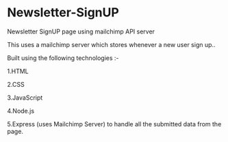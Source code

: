 # Newsletter-SignUP
Newsletter SignUP page using mailchimp API server

This uses a mailchimp server which stores whenever a new user sign up..

Built using the following technologies :-

1.HTML

2.CSS

3.JavaScript

4.Node.js

5.Express (uses Mailchimp Server) to handle all the submitted data from the page.
